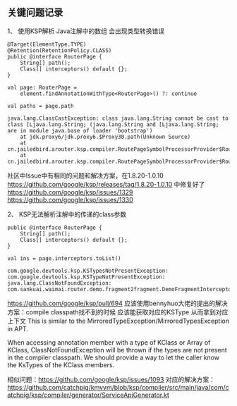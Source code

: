 
## 关键问题记录

1、 使用KSP解析 Java注解中的数组 会出现类型转换错误

```
@Target(ElementType.TYPE)
@Retention(RetentionPolicy.CLASS)
public @interface RouterPage {
    String[] path();
    Class[] interceptors() default {};
}

val page: RouterPage =
    element.findAnnotationWithType<RouterPage>() ?: continue
    
val paths = page.path

java.lang.ClassCastException: class java.lang.String cannot be cast to class [Ljava.lang.String; (java.lang.String and [Ljava.lang.String; are in module java.base of loader 'bootstrap')
	at jdk.proxy6/jdk.proxy6.$Proxy30.path(Unknown Source)
	at cn.jailedbird.arouter.ksp.compiler.RoutePageSymbolProcessorProvider$RoutePageSymbolProcessor.parse(RoutePageSymbolProcessorProvider.kt:157)
	at cn.jailedbird.arouter.ksp.compiler.RoutePageSymbolProcessorProvider$RoutePageSymbolProcessor.process(RoutePageSymbolProcessorProvider.kt:85)
```

社区中Issue中有相同的问题和解决方案，在1.8.20-1.0.10 https://github.com/google/ksp/releases/tag/1.8.20-1.0.10 中修复好了
https://github.com/google/ksp/issues/1329
https://github.com/google/ksp/issues/1330

2、 KSP无法解析注解中的传递的class参数

```
public @interface RouterPage {
    String[] path();
    Class[] interceptors() default {};
}

val ins = page.interceptors.toList()

com.google.devtools.ksp.KSTypesNotPresentException: com.google.devtools.ksp.KSTypeNotPresentException: java.lang.ClassNotFoundException: com.sankuai.waimai.router.demo.fragment2fragment.DemoFragmentInterceptor

```

https://github.com/google/ksp/pull/694
应该使用bennyhuo大佬的提出的解决方案：compile classpath找不到的时候 应该能获取对应的KSType 从而拿到对应上下文
This is similar to the MirroredTypeException/MirroredTypesException in APT.

When accessing annotation member with a type of KClass or Array of KClass, ClassNotFoundException will be thrown if the types are not present in the compiler classpath. We should provide a way to let the caller know the KsTypes of the KClass members.

相似问题：https://github.com/google/ksp/issues/1093
对应的解决方案：https://github.com/catchpig/kmvvm/blob/ksp/compiler/src/main/java/com/catchpig/ksp/compiler/generator/ServiceApiGenerator.kt
